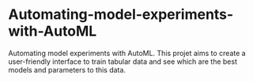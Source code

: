 # Automating-model-experiments-with-AutoML
Automating model experiments with AutoML.
This projet aims to create a user-friendly interface to train tabular data and see which are the best models and parameters to this data.
